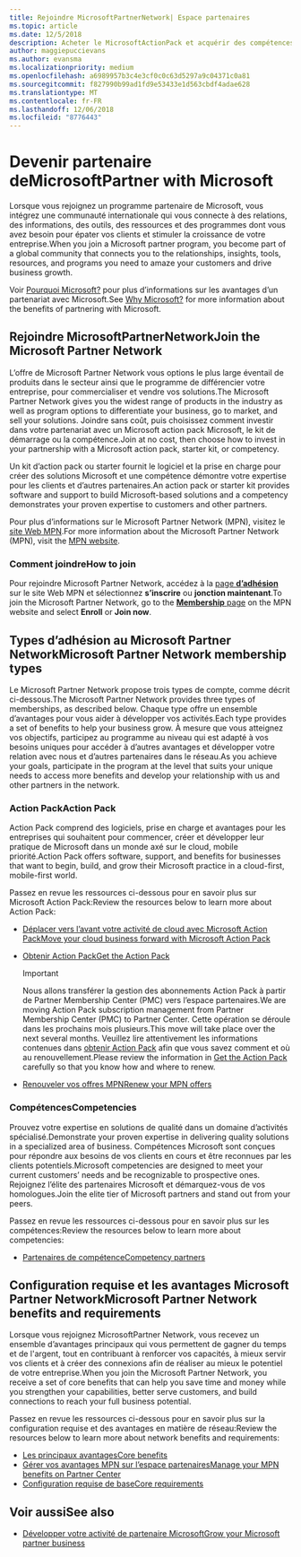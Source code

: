 ```yaml
---
title: Rejoindre MicrosoftPartnerNetwork| Espace partenaires
ms.topic: article
ms.date: 12/5/2018
description: Acheter le MicrosoftActionPack et acquérir des compétences dans l’Espace partenaires
author: maggiepuccievans
ms.author: evansma
ms.localizationpriority: medium
ms.openlocfilehash: a6989957b3c4e3cf0c0c63d5297a9c04371c0a81
ms.sourcegitcommit: f827990b99ad1fd9e53433e1d563cbdf4adae628
ms.translationtype: MT
ms.contentlocale: fr-FR
ms.lasthandoff: 12/06/2018
ms.locfileid: "8776443"
---
```

<!-- Note from Maggie on Dec 5, 2018: I can no longer tell what purpose this article serves. I'm going to redirect it to the mpn-overview.md topic and move the relevant information there. In the interim, I've copied and pasted the content from the MPN overview topic into this one in case anyone out there has it bookmarked.
-->

# <a name="partner-with-microsoft"></a><span data-ttu-id="d0052-103">Devenir partenaire deMicrosoft</span><span class="sxs-lookup"><span data-stu-id="d0052-103">Partner with Microsoft</span></span>

<span data-ttu-id="d0052-104">Lorsque vous rejoignez un programme partenaire de Microsoft, vous intégrez une communauté internationale qui vous connecte à des relations, des informations, des outils, des ressources et des programmes dont vous avez besoin pour épater vos clients et stimuler la croissance de votre entreprise.</span><span class="sxs-lookup"><span data-stu-id="d0052-104">When you join a Microsoft partner program, you become part of a global community that connects you to the relationships, insights, tools, resources, and programs you need to amaze your customers and drive business growth.</span></span>

<span data-ttu-id="d0052-105">Voir [Pourquoi Microsoft?](https://partner.microsoft.com/business-opportunities/why-microsoft) pour plus d’informations sur les avantages d’un partenariat avec Microsoft.</span><span class="sxs-lookup"><span data-stu-id="d0052-105">See [Why Microsoft?](https://partner.microsoft.com/business-opportunities/why-microsoft) for more information about the benefits of partnering with Microsoft.</span></span> 

## <a name="join-the-microsoft-partner-network"></a><span data-ttu-id="d0052-106">Rejoindre MicrosoftPartnerNetwork</span><span class="sxs-lookup"><span data-stu-id="d0052-106">Join the Microsoft Partner Network</span></span>

<!-- 12/5/18 The content below was copied and pasted directly from the Membership page of the MPN site (https://partner.microsoft.com/en-us/membership)-->

<span data-ttu-id="d0052-107">L’offre de Microsoft Partner Network vous options le plus large éventail de produits dans le secteur ainsi que le programme de différencier votre entreprise, pour commercialiser et vendre vos solutions.</span><span class="sxs-lookup"><span data-stu-id="d0052-107">The Microsoft Partner Network gives you the widest range of products in the industry as well as program options to differentiate your business, go to market, and sell your solutions.</span></span> <span data-ttu-id="d0052-108">Joindre sans coût, puis choisissez comment investir dans votre partenariat avec un Microsoft action pack Microsoft, le kit de démarrage ou la compétence.</span><span class="sxs-lookup"><span data-stu-id="d0052-108">Join at no cost, then choose how to invest in your partnership with a Microsoft action pack, starter kit, or competency.</span></span>

<span data-ttu-id="d0052-109">Un kit d’action pack ou starter fournit le logiciel et la prise en charge pour créer des solutions Microsoft et une compétence démontre votre expertise pour les clients et d’autres partenaires.</span><span class="sxs-lookup"><span data-stu-id="d0052-109">An action pack or starter kit provides software and support to build Microsoft-based solutions and a competency demonstrates your proven expertise to customers and other partners.</span></span>

<span data-ttu-id="d0052-110">Pour plus d’informations sur le Microsoft Partner Network (MPN), visitez le [site Web MPN](https://partner.microsoft.com/commercial).</span><span class="sxs-lookup"><span data-stu-id="d0052-110">For more information about the Microsoft Partner Network (MPN), visit the [MPN website](https://partner.microsoft.com/commercial).</span></span>

### <a name="how-to-join"></a><span data-ttu-id="d0052-111">Comment joindre</span><span class="sxs-lookup"><span data-stu-id="d0052-111">How to join</span></span>

<span data-ttu-id="d0052-112">Pour rejoindre Microsoft Partner Network, accédez à la [page **d’adhésion** ](https://partner.microsoft.com/membership) sur le site Web MPN et sélectionnez **s’inscrire** ou **jonction maintenant**.</span><span class="sxs-lookup"><span data-stu-id="d0052-112">To join the Microsoft Partner Network, go to the [**Membership** page](https://partner.microsoft.com/membership) on the MPN website and select **Enroll** or **Join now**.</span></span>

## <a name="microsoft-partner-network-membership-types"></a><span data-ttu-id="d0052-113">Types d’adhésion au Microsoft Partner Network</span><span class="sxs-lookup"><span data-stu-id="d0052-113">Microsoft Partner Network membership types</span></span>

<!-- 12/5/18 The content below was copied and pasted directly from the Membership pages of the MPN site (https://partner.microsoft.com/en-us/membership)-->

<span data-ttu-id="d0052-114">Le Microsoft Partner Network propose trois types de compte, comme décrit ci-dessous.</span><span class="sxs-lookup"><span data-stu-id="d0052-114">The Microsoft Partner Network provides three types of memberships, as described below.</span></span> <span data-ttu-id="d0052-115">Chaque type offre un ensemble d’avantages pour vous aider à développer vos activités.</span><span class="sxs-lookup"><span data-stu-id="d0052-115">Each type provides a set of benefits to help your business grow.</span></span> <span data-ttu-id="d0052-116">À mesure que vous atteignez vos objectifs, participez au programme au niveau qui est adapté à vos besoins uniques pour accéder à d’autres avantages et développer votre relation avec nous et d’autres partenaires dans le réseau.</span><span class="sxs-lookup"><span data-stu-id="d0052-116">As you achieve your goals, participate in the program at the level that suits your unique needs to access more benefits and develop your relationship with us and other partners in the network.</span></span>

### <a name="action-pack"></a><span data-ttu-id="d0052-117">Action Pack</span><span class="sxs-lookup"><span data-stu-id="d0052-117">Action Pack</span></span>

<span data-ttu-id="d0052-118">Action Pack comprend des logiciels, prise en charge et avantages pour les entreprises qui souhaitent pour commencer, créer et développer leur pratique de Microsoft dans un monde axé sur le cloud, mobile priorité.</span><span class="sxs-lookup"><span data-stu-id="d0052-118">Action Pack offers software, support, and benefits for businesses that want to begin, build, and grow their Microsoft practice in a cloud-first, mobile-first world.</span></span> 

<span data-ttu-id="d0052-119">Passez en revue les ressources ci-dessous pour en savoir plus sur Microsoft Action Pack:</span><span class="sxs-lookup"><span data-stu-id="d0052-119">Review the resources below to learn more about Action Pack:</span></span>

- [<span data-ttu-id="d0052-120">Déplacer vers l’avant votre activité de cloud avec Microsoft Action Pack</span><span class="sxs-lookup"><span data-stu-id="d0052-120">Move your cloud business forward with Microsoft Action Pack</span></span>](https://partner.microsoft.com/membership/action-pack)
- [<span data-ttu-id="d0052-121">Obtenir Action Pack</span><span class="sxs-lookup"><span data-stu-id="d0052-121">Get the Action Pack</span></span>](mpn-get-action-pack.md)
  
    >[!IMPORTANT]
    ><span data-ttu-id="d0052-122">Nous allons transférer la gestion des abonnements Action Pack à partir de Partner Membership Center (PMC) vers l’espace partenaires.</span><span class="sxs-lookup"><span data-stu-id="d0052-122">We are moving Action Pack subscription management from Partner Membership Center (PMC) to Partner Center.</span></span> <span data-ttu-id="d0052-123">Cette opération se déroule dans les prochains mois plusieurs.</span><span class="sxs-lookup"><span data-stu-id="d0052-123">This move will take place over the next several months.</span></span> <span data-ttu-id="d0052-124">Veuillez lire attentivement les informations contenues dans [obtenir Action Pack](mpn-get-action-pack.md) afin que vous savez comment et où au renouvellement.</span><span class="sxs-lookup"><span data-stu-id="d0052-124">Please review the information in [Get the Action Pack](mpn-get-action-pack.md) carefully so that you know how and where to renew.</span></span>  

- [<span data-ttu-id="d0052-125">Renouveler vos offres MPN</span><span class="sxs-lookup"><span data-stu-id="d0052-125">Renew your MPN offers</span></span>](renew-mpn-offers.md)

### <a name="competencies"></a><span data-ttu-id="d0052-126">Compétences</span><span class="sxs-lookup"><span data-stu-id="d0052-126">Competencies</span></span>

<span data-ttu-id="d0052-127">Prouvez votre expertise en solutions de qualité dans un domaine d’activités spécialisé.</span><span class="sxs-lookup"><span data-stu-id="d0052-127">Demonstrate your proven expertise in delivering quality solutions in a specialized area of business.</span></span> <span data-ttu-id="d0052-128">Compétences Microsoft sont conçues pour répondre aux besoins de vos clients en cours et être reconnues par les clients potentiels.</span><span class="sxs-lookup"><span data-stu-id="d0052-128">Microsoft competencies are designed to meet your current customers’ needs and be recognizable to prospective ones.</span></span> <span data-ttu-id="d0052-129">Rejoignez l’élite des partenaires Microsoft et démarquez-vous de vos homologues.</span><span class="sxs-lookup"><span data-stu-id="d0052-129">Join the elite tier of Microsoft partners and stand out from your peers.</span></span>

<span data-ttu-id="d0052-130">Passez en revue les ressources ci-dessous pour en savoir plus sur les compétences:</span><span class="sxs-lookup"><span data-stu-id="d0052-130">Review the resources below to learn more about competencies:</span></span>

- [<span data-ttu-id="d0052-131">Partenaires de compétence</span><span class="sxs-lookup"><span data-stu-id="d0052-131">Competency partners</span></span>](https://partner.microsoft.com/membership/competencies)

## <a name="microsoft-partner-network-benefits-and-requirements"></a><span data-ttu-id="d0052-132">Configuration requise et les avantages Microsoft Partner Network</span><span class="sxs-lookup"><span data-stu-id="d0052-132">Microsoft Partner Network benefits and requirements</span></span>

<span data-ttu-id="d0052-133">Lorsque vous rejoignez MicrosoftPartner Network, vous recevez un ensemble d’avantages principaux qui vous permettent de gagner du temps et de l'argent, tout en contribuant à renforcer vos capacités, à mieux servir vos clients et à créer des connexions afin de réaliser au mieux le potentiel de votre entreprise.</span><span class="sxs-lookup"><span data-stu-id="d0052-133">When you join the Microsoft Partner Network, you receive a set of core benefits that can help you save time and money while you strengthen your capabilities, better serve customers, and build connections to reach your full business potential.</span></span>

<span data-ttu-id="d0052-134">Passez en revue les ressources ci-dessous pour en savoir plus sur la configuration requise et des avantages en matière de réseau:</span><span class="sxs-lookup"><span data-stu-id="d0052-134">Review the resources below to learn more about network benefits and requirements:</span></span>

- [<span data-ttu-id="d0052-135">Les principaux avantages</span><span class="sxs-lookup"><span data-stu-id="d0052-135">Core benefits</span></span>](https://partner.microsoft.com/en-us/membership/core-benefits#simple-tab-content-1)
- [<span data-ttu-id="d0052-136">Gérer vos avantages MPN sur l’espace partenaires</span><span class="sxs-lookup"><span data-stu-id="d0052-136">Manage your MPN benefits on Partner Center</span></span>](manage-your-partner-network-benefits.md)
- [<span data-ttu-id="d0052-137">Configuration requise de base</span><span class="sxs-lookup"><span data-stu-id="d0052-137">Core requirements</span></span>](https://partner.microsoft.com/en-us/membership/core-benefits#simple-tab-content-2)

## <a name="see-also"></a><span data-ttu-id="d0052-138">Voir aussi</span><span class="sxs-lookup"><span data-stu-id="d0052-138">See also</span></span>
- [<span data-ttu-id="d0052-139">Développer votre activité de partenaire Microsoft</span><span class="sxs-lookup"><span data-stu-id="d0052-139">Grow your Microsoft partner business</span></span>](grow-your-business.md)
